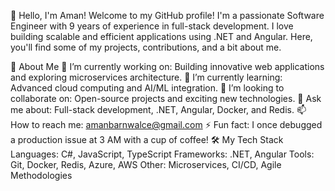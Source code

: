 👋 Hello, I'm Aman!
Welcome to my GitHub profile! I'm a passionate Software Engineer with 9 years of experience in full-stack development. I love building scalable and efficient applications using .NET and Angular. Here, you'll find some of my projects, contributions, and a bit about me.

🚀 About Me
🔭 I’m currently working on: Building innovative web applications and exploring microservices architecture.
🌱 I’m currently learning: Advanced cloud computing and AI/ML integration.
👯 I’m looking to collaborate on: Open-source projects and exciting new technologies.
💬 Ask me about: Full-stack development, .NET, Angular, Docker, and Redis.
📫 How to reach me: amanbarnwalce@gmail.com
⚡ Fun fact: I once debugged a production issue at 3 AM with a cup of coffee!
🛠️ My Tech Stack
Languages: C#, JavaScript, TypeScript
Frameworks: .NET, Angular
Tools: Git, Docker, Redis, Azure, AWS
Other: Microservices, CI/CD, Agile Methodologies
